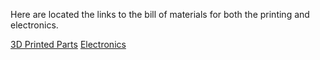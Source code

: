 Here are located the links to the bill of materials for both the printing and electronics.

[3D Printed Parts](https://drive.google.com/drive/folders/0B7pSeRCwoKiGR2gySEM2WnBUY28) 
[Electronics](https://docs.google.com/spreadsheets/d/1A6rqY4V6Ms-nzDdnGOVL3wR1WWGpal547zaS5uAE1ZA/edit#gid=0)





